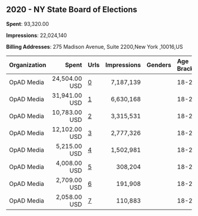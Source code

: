 ## 2020 - NY State Board of Elections 
**Spent**: 93,320.00

**Impressions**: 22,024,140

**Billing Addresses**: 275 Madison Avenue, Suite 2200,New York ,10016,US

|Organization|Spent|Urls|Impressions|Genders|Age Brackets|Country Codes|
|:---|---:|:---|---:|:---|:---|:---|
|OpAD Media|24,504.00 USD|[0](https://www.snap.com/political-ads/asset/69f57701607233be223522ba05d150d02be967970265ebf8c813443771fdfb21?mediaType=mp4)|7,187,139||18-24|united states|
|OpAD Media|31,941.00 USD|[1](https://www.snap.com/political-ads/asset/a8a57e48c425e0689c232d630bdb044a9185ceae453930de9eb1a78bf598cff7?mediaType=mp4)|6,630,168||18-24|united states|
|OpAD Media|10,783.00 USD|[2](https://www.snap.com/political-ads/asset/ec689b0b7d438634c0e007883d41c6352290e8421f773f2fbc137f89a91f7c9f?mediaType=mp4)|3,315,531||18-24|united states|
|OpAD Media|12,102.00 USD|[3](https://www.snap.com/political-ads/asset/69f57701607233be223522ba05d150d02be967970265ebf8c813443771fdfb21?mediaType=mp4)|2,777,326||18-24|united states|
|OpAD Media|5,215.00 USD|[4](https://www.snap.com/political-ads/asset/ec689b0b7d438634c0e007883d41c6352290e8421f773f2fbc137f89a91f7c9f?mediaType=mp4)|1,502,981||18-24|united states|
|OpAD Media|4,008.00 USD|[5](https://www.snap.com/political-ads/asset/e08bed4b72a1b17dc9a104475a7eed4bed78657d78a96845a6a2a4d21e6cea24?mediaType=mp4)|308,204||18-24|united states|
|OpAD Media|2,709.00 USD|[6](https://www.snap.com/political-ads/asset/e08bed4b72a1b17dc9a104475a7eed4bed78657d78a96845a6a2a4d21e6cea24?mediaType=mp4)|191,908||18-24|united states|
|OpAD Media|2,058.00 USD|[7](https://www.snap.com/political-ads/asset/a2c3c49a1cd00e9da83094b5a3c312c00af6da198b4a0083691ab0ab68dd215b?mediaType=mp4)|110,883||18-24|united states|
